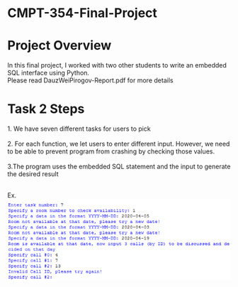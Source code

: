 # CMPT-354-Final-Project
<h1>
  Project Overview
</h1>

<p>
  In this final project, I worked with two other students to write an embedded SQL interface using Python. 
  <br/>
  Please read DauzWeiPirogov-Report.pdf for more details
</p>


<h1>  
  Task 2 Steps
 </h1>
 <p>
    1. We have seven different tasks for users to pick
  <br/>
  <br/>
    2. For each function, we let users to enter different input. However, we need to be able to prevent program from crashing by checking those values.
  <br/>
  <br/>
    3.The program uses the embedded SQL statement and the input to generate the desired result
  <br/>
  <br/>
  </p>
<p>
  Ex.<br/>
  <img src = "pic.png"/>  
</p>



  

